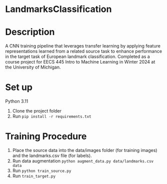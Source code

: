 # LandmarksClassification

# Description
A CNN training pipeline that leverages transfer learning by applying feature representations learned from a related source task to enhance performance in the target task of European landmark classification. Completed as a course project for EECS 445 Intro to Machine Learning in Winter 2024 at the University of Michigan.

# Set up
Python 3.11
1. Clone the project folder
2. Run `pip install -r requirements.txt`

# Training Procedure
1. Place the source data into the data/images folder (for training images) and the landmarks.csv file (for labels).
2. Run data augmentation `python augment_data.py data/landmarks.csv data`
3. Run `python train_source.py`
4. Run `train_target.py`
